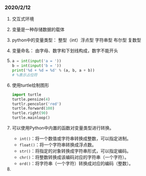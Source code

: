 ### 2020/2/12

1. 交互式环境

2. 变量是一种存储数据的载体

3. python中的变量类型： 整型（int）浮点型  字符串型   布尔型  复数型

4. 变量命名： 由字母、数字和下划线构成，数字不能开头

5. ```python
   a = int(input('a = '))
   b = int(input('b = '))
   print('%d + %d = %d' % (a, b, a + b))
   # %表示占位符
   ```

6. 使用turtle绘制图形

   ```python
   import turtle
   turtle.pensize(4)
   turtlr.pencolor('red')
   turtle.forward(100)
   turtle.right(90)
   turtle.mainloop()
   ```

7. 可以使用Python中内置的函数对变量类型进行转换。

   - `int()`：将一个数值或字符串转换成整数，可以指定进制。
   - `float()`：将一个字符串转换成浮点数。
   - `str()`：将指定的对象转换成字符串形式，可以指定编码。
   - `chr()`：将整数转换成该编码对应的字符串（一个字符）。
   - `ord()`：将字符串（一个字符）转换成对应的编码（整数）。

8. 

 

